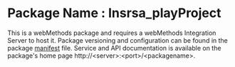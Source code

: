 # Package Name : Insrsa_playProject
This is a webMethods package and requires a webMethods Integration Server to host it. Package versioning and configuration can be found in the package [manifest](./Insrsa_playProject/manifest.v3) file. Service and API documentation is available on the package's home page http://&lt;server&gt;:&lt;port&gt;/&lt;packagename>.
